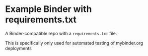 # Example Binder with requirements.txt

A Binder-compatible repo with a `requirements.txt` file.

This is specifically only used for automated testing of mybinder.org deployments  
